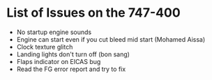 # List of Issues on the 747-400
<ul
><li>No startup engine sounds</li>
<li>Engine can start even if you cut bleed mid start (Mohamed Aissa)</li>
<li>Clock texture glitch</li>
<li>Landing lights don't turn off (bon sang)</li>
<li>Flaps indicator on EICAS bug</li>
<li>Read the FG error report and try to fix</li>
</ul>
